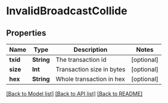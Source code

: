 # InvalidBroadcastCollide

## Properties
Name | Type | Description | Notes
------------ | ------------- | ------------- | -------------
**txid** | **String** | The transaction id | [optional] 
**size** | **Int** | Transaction size in bytes | [optional] 
**hex** | **String** | Whole transaction in hex | [optional] 

[[Back to Model list]](../README.md#documentation-for-models) [[Back to API list]](../README.md#documentation-for-api-endpoints) [[Back to README]](../README.md)


